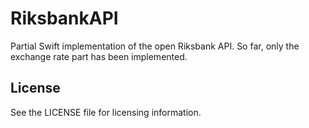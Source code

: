 
# RiksbankAPI

Partial Swift implementation of the open Riksbank API. So far, only the exchange
rate part has been implemented.

## License

See the LICENSE file for licensing information.
